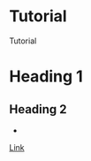 # Tutorial
Tutorial
# Heading 1 
## Heading 2 
* 
[Link](https://meet.google.com/xhi-gwgg-zob?authuser=0)
